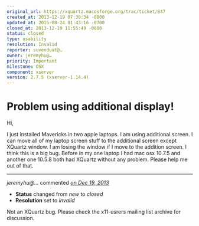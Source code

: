 ```yaml
---
original_url: https://xquartz.macosforge.org/trac/ticket/847
created_at: 2013-12-19 07:30:34 -0800
updated_at: 2015-08-24 01:43:16 -0700
closed_at: 2013-12-19 11:55:49 -0800
status: closed
type: usability
resolution: Invalid
reporter: suvenduat@…
owner: jeremyhu@…
priority: Important
milestone: OSX
component: xserver
version: 2.7.5 (xserver-1.14.4)
---
```


Problem using additional display!
=================================


Hi,

I just installed Mavericks in two apple laptops. I am using additional screen. I can move all of my laptop screen stuff to the additional screen except XQuartz window. I am losing the window if I move to the addition screen. I think this is a big bug. Before in my one laptop I had mac osx 10.7.5 and another one 10.5.8 both had XQuartz without any problem.
Please help me out of that.



---

*jeremyhu@…* commented *[on Dec 19, 2013](https://xquartz.macosforge.org/trac/ticket/847#comment:1 "December 19, 2013 at 11:55 AM PST")*

-   **Status** changed from *new* to *closed*
-   **Resolution** set to *invalid*

Not an XQuartz bug. Please check the x11-usrers mailing list archive for discussion.



